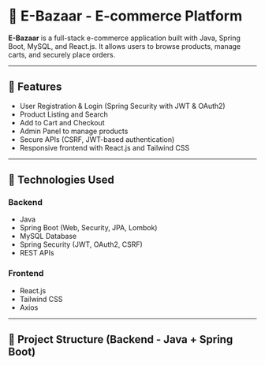 # 🛒 E-Bazaar - E-commerce Platform

**E-Bazaar** is a full-stack e-commerce application built with Java, Spring Boot, MySQL, and React.js. It allows users to browse products, manage carts, and securely place orders.

---

## 📌 Features
- User Registration & Login (Spring Security with JWT & OAuth2)
- Product Listing and Search
- Add to Cart and Checkout
- Admin Panel to manage products
- Secure APIs (CSRF, JWT-based authentication)
- Responsive frontend with React.js and Tailwind CSS

---

## 🧰 Technologies Used

### Backend
- Java
- Spring Boot (Web, Security, JPA, Lombok)
- MySQL Database
- Spring Security (JWT, OAuth2, CSRF)
- REST APIs

### Frontend
- React.js
- Tailwind CSS
- Axios

---

## 📁 Project Structure (Backend - Java + Spring Boot)

